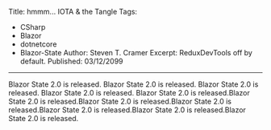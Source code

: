 Title: hmmm... IOTA & the Tangle
Tags: 
  - CSharp 
  - Blazor 
  - dotnetcore 
  - Blazor-State
Author: Steven T. Cramer
Excerpt: ReduxDevTools off by default. 
Published: 03/12/2099
---

Blazor State 2.0 is released. Blazor State 2.0 is released. Blazor State 2.0 is released. Blazor State 2.0 is released. Blazor State 2.0 is released.Blazor State 2.0 is released.Blazor State 2.0 is released.Blazor State 2.0 is released.Blazor State 2.0 is released.Blazor State 2.0 is released.Blazor State 2.0 is released.

